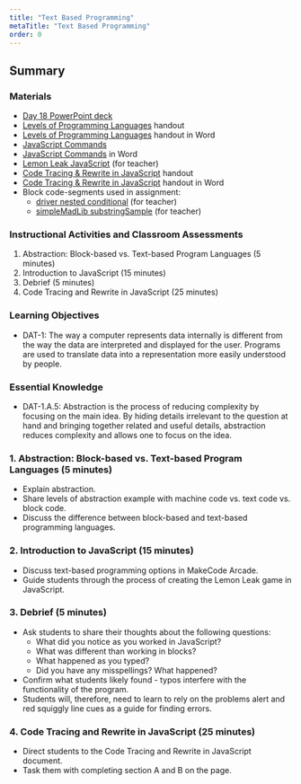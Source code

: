 ```yaml
---
title: "Text Based Programming"
metaTitle: "Text Based Programming"
order: 0
---
```


## Summary

### Materials  

* [Day 18 PowerPoint deck](https://1drv.ms/w/s!AqsgsTyHBmRBkF23KafW4i1RjV2n?e=aoD0Cy)
* <a href="/unit-3/day-18/levels-of-languages">Levels of Programming Languages</a> handout
* [Levels of Programming Languages](https://1drv.ms/w/s!AqsgsTyHBmRBkEZ2vTTaeMjjZ-A_?e=sfgbay) handout in Word
* <a href="/unit-3/day-18/javascript-commands">JavaScript Commands</a>
* [JavaScript Commands](https://1drv.ms/w/s!AqsgsTyHBmRBkEVcn6F1OuOIMnWm?e=hRGFsi) in Word
* [Lemon Leak JavaScript](https://arcade.makecode.com/98004-90663-66831-30590) (for teacher)
* <a href="/unit-3/day-18/rewrite-in-javascript">Code Tracing & Rewrite in JavaScript</a> handout
* [Code Tracing & Rewrite in JavaScript](https://1drv.ms/w/s!AqsgsTyHBmRBkET45PKWFfcpLVja?e=7VhAc3) handout in Word
* Block code-segments used in assignment:
    * [driver nested conditional](https://arcade.makecode.com/70022-63731-41202-63500) (for teacher)
    * [simpleMadLib substringSample](https://arcade.makecode.com/00039-27047-36400-95126) (for teacher)

### Instructional Activities and Classroom Assessments

1. Abstraction: Block-based vs. Text-based Program Languages (5 minutes)
2. Introduction to JavaScript (15 minutes)
3. Debrief (5 minutes)
4. Code Tracing and Rewrite in JavaScript (25 minutes)

### Learning Objectives

* DAT-1: The way a computer represents data internally is different from the way the data are interpreted and displayed for the user. Programs are used to translate data into a representation more easily understood by people.

### Essential Knowledge

* DAT-1.A.5: Abstraction is the process of reducing complexity by focusing on the main idea. By hiding details irrelevant to the question at hand and bringing together related and useful details, abstraction reduces complexity and allows one to focus on the idea.

### 1. Abstraction: Block-based vs. Text-based Program Languages (5 minutes)

* Explain abstraction.
* Share levels of abstraction example with machine code vs. text code vs. block code.
* Discuss the difference between block-based and text-based programming languages.

### 2. Introduction to JavaScript (15 minutes)

* Discuss text-based programming options in MakeCode Arcade.
* Guide students through the process of creating the Lemon Leak game in JavaScript.

### 3. Debrief (5 minutes)

* Ask students to share their thoughts about the following questions:
    * What did you notice as you worked in JavaScript?
    * What was different than working in blocks?
    * What happened as you typed?
    * Did you have any misspellings? What happened?
* Confirm what students likely found - typos interfere with the functionality of the program.
* Students will, therefore, need to learn to rely on the problems alert and red squiggly line cues as a guide for finding errors.

### 4. Code Tracing and Rewrite in JavaScript (25 minutes)

* Direct students to the Code Tracing and Rewrite in JavaScript document.
* Task them with completing section A and B on the page.